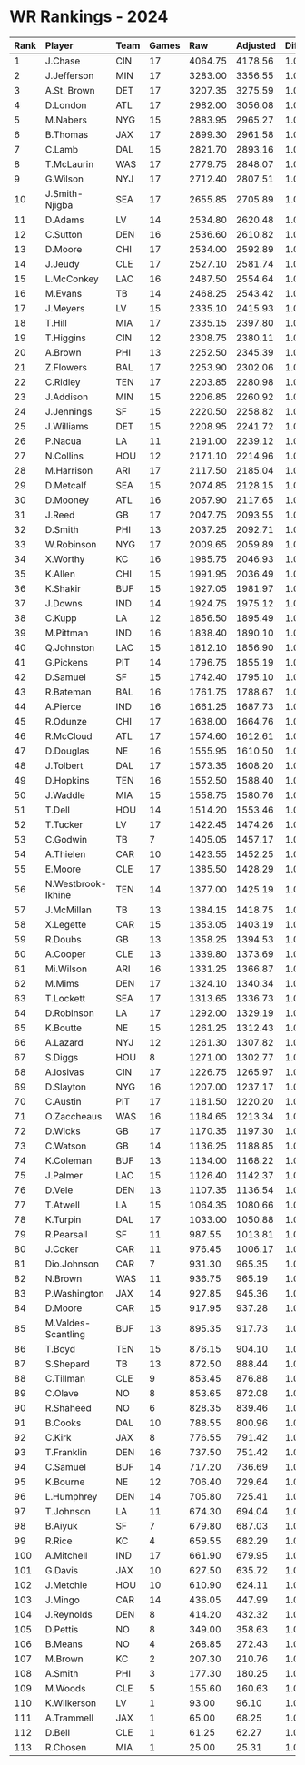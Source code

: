 # WR Rankings - 2024

| Rank | Player             | Team | Games | Raw     | Adjusted | Difficulty | Avg/Game | Typical | Consistency | Trend    |
| :----| :------------------| :----| :-----| :-------| :--------| :----------| :--------| :-------| :-----------| :--------|
| 1    | J.Chase            | CIN  | 17    | 4064.75 | 4178.56  | 1.028      | 239.10   | 223.50  | 9/2/6       | +109.3%  |
| 2    | J.Jefferson        | MIN  | 17    | 3283.00 | 3356.55  | 1.022      | 193.12   | 189.50  | 5/3/9       | +69.7%   |
| 3    | A.St. Brown        | DET  | 17    | 3207.35 | 3275.59  | 1.021      | 188.67   | 168.00  | 7/1/9       | +111.9%  |
| 4    | D.London           | ATL  | 17    | 2982.00 | 3056.08  | 1.025      | 175.41   | 162.00  | 8/0/9       | +115.0%  |
| 5    | M.Nabers           | NYG  | 15    | 2883.95 | 2965.27  | 1.028      | 192.26   | 197.00  | 10/0/5      | +78.6%   |
| 6    | B.Thomas           | JAX  | 17    | 2899.30 | 2961.58  | 1.021      | 170.55   | 174.50  | 8/0/9       | +126.3%  |
| 7    | C.Lamb             | DAL  | 15    | 2821.70 | 2893.16  | 1.025      | 188.11   | 175.00  | 5/1/9       | +76.8%   |
| 8    | T.McLaurin         | WAS  | 17    | 2779.75 | 2848.07  | 1.025      | 163.51   | 177.00  | 7/2/8       | +101.9%  |
| 9    | G.Wilson           | NYJ  | 17    | 2712.40 | 2807.51  | 1.035      | 159.55   | 153.50  | 9/2/6       | +94.8%   |
| 10   | J.Smith-Njigba     | SEA  | 17    | 2655.85 | 2705.89  | 1.019      | 156.23   | 136.50  | 7/2/8       | +161.2%  |
| 11   | D.Adams            | LV   | 14    | 2534.80 | 2620.48  | 1.034      | 181.06   | 170.50  | 7/0/7       | +132.8%  |
| 12   | C.Sutton           | DEN  | 16    | 2536.60 | 2610.82  | 1.029      | 158.54   | 165.00  | 6/4/6       | +74.2%   |
| 13   | D.Moore            | CHI  | 17    | 2534.00 | 2592.89  | 1.023      | 149.06   | 141.50  | 8/2/7       | +105.2%  |
| 14   | J.Jeudy            | CLE  | 17    | 2527.10 | 2581.74  | 1.022      | 148.65   | 126.00  | 5/2/10      | +163.9%  |
| 15   | L.McConkey         | LAC  | 16    | 2487.50 | 2554.64  | 1.027      | 155.47   | 152.50  | 6/4/6       | +95.1%   |
| 16   | M.Evans            | TB   | 14    | 2468.25 | 2543.42  | 1.030      | 176.30   | 171.00  | 7/0/7       | +174.6%  |
| 17   | J.Meyers           | LV   | 15    | 2335.10 | 2415.93  | 1.035      | 155.67   | 148.00  | 6/2/7       | +88.7%   |
| 18   | T.Hill             | MIA  | 17    | 2335.15 | 2397.80  | 1.027      | 137.36   | 136.00  | 10/0/7      | +139.0%  |
| 19   | T.Higgins          | CIN  | 12    | 2308.75 | 2380.11  | 1.031      | 192.40   | 217.50  | 9/0/3       | +124.8%  |
| 20   | A.Brown            | PHI  | 13    | 2252.50 | 2345.39  | 1.041      | 173.27   | 182.00  | 7/0/6       | +102.5%  |
| 21   | Z.Flowers          | BAL  | 17    | 2253.90 | 2302.06  | 1.021      | 132.58   | 134.50  | 10/1/6      | +176.6%  |
| 22   | C.Ridley           | TEN  | 17    | 2203.85 | 2280.98  | 1.035      | 129.64   | 122.50  | 8/1/8       | +152.8%  |
| 23   | J.Addison          | MIN  | 15    | 2206.85 | 2260.92  | 1.024      | 147.12   | 131.00  | 7/0/8       | +200.7%  |
| 24   | J.Jennings         | SF   | 15    | 2220.50 | 2258.82  | 1.017      | 148.03   | 128.00  | 8/1/6       | +177.2%  |
| 25   | J.Williams         | DET  | 15    | 2208.95 | 2241.72  | 1.015      | 147.26   | 167.50  | 9/1/5       | +139.1%  |
| 26   | P.Nacua            | LA   | 11    | 2191.00 | 2239.12  | 1.022      | 199.18   | 199.00  | 4/2/5       | +105.1%  |
| 27   | N.Collins          | HOU  | 12    | 2171.10 | 2214.96  | 1.020      | 180.92   | 181.00  | 7/1/4       | +76.4%   |
| 28   | M.Harrison         | ARI  | 17    | 2117.50 | 2185.04  | 1.032      | 124.56   | 120.00  | 9/0/8       | +207.0%  |
| 29   | D.Metcalf          | SEA  | 15    | 2074.85 | 2128.15  | 1.026      | 138.32   | 147.50  | 8/3/4       | +108.5%  |
| 30   | D.Mooney           | ATL  | 16    | 2067.90 | 2117.65  | 1.024      | 129.24   | 127.00  | 8/0/8       | +210.3%  |
| 31   | J.Reed             | GB   | 17    | 2047.75 | 2093.55  | 1.022      | 120.46   | 113.50  | 8/0/9       | +215.1%  |
| 32   | D.Smith            | PHI  | 13    | 2037.25 | 2092.71  | 1.027      | 156.71   | 163.50  | 6/2/5       | +139.4%  |
| 33   | W.Robinson         | NYG  | 17    | 2009.65 | 2059.89  | 1.025      | 118.21   | 125.50  | 9/1/7       | +86.7%   |
| 34   | X.Worthy           | KC   | 16    | 1985.75 | 2046.93  | 1.031      | 124.11   | 135.50  | 9/0/7       | +164.3%  |
| 35   | K.Allen            | CHI  | 15    | 1991.95 | 2036.49  | 1.022      | 132.80   | 147.00  | 10/0/5      | +156.5%  |
| 36   | K.Shakir           | BUF  | 15    | 1927.05 | 1981.97  | 1.028      | 128.47   | 126.50  | 7/1/7       | +100.6%  |
| 37   | J.Downs            | IND  | 14    | 1924.75 | 1975.12  | 1.026      | 137.48   | 136.50  | 5/1/8       | +142.9%  |
| 38   | C.Kupp             | LA   | 12    | 1856.50 | 1895.49  | 1.021      | 154.71   | 146.50  | 5/0/7       | +248.7%  |
| 39   | M.Pittman          | IND  | 16    | 1838.40 | 1890.10  | 1.028      | 114.90   | 117.00  | 9/0/7       | +128.5%  |
| 40   | Q.Johnston         | LAC  | 15    | 1812.10 | 1856.90  | 1.025      | 120.81   | 112.50  | 7/2/6       | +227.2%  |
| 41   | G.Pickens          | PIT  | 14    | 1796.75 | 1855.19  | 1.033      | 128.34   | 142.00  | 8/1/5       | +121.8%  |
| 42   | D.Samuel           | SF   | 15    | 1742.40 | 1795.10  | 1.030      | 116.16   | 133.50  | 9/0/6       | +227.4%  |
| 43   | R.Bateman          | BAL  | 16    | 1761.75 | 1788.67  | 1.015      | 110.11   | 118.50  | 8/3/5       | +178.3%  |
| 44   | A.Pierce           | IND  | 16    | 1661.25 | 1687.73  | 1.016      | 103.83   | 115.00  | 9/1/6       | +332.4%  |
| 45   | R.Odunze           | CHI  | 17    | 1638.00 | 1664.76  | 1.016      | 96.35    | 94.50   | 9/1/7       | +192.4%  |
| 46   | R.McCloud          | ATL  | 17    | 1574.60 | 1612.61  | 1.024      | 92.62    | 93.00   | 9/0/8       | +128.3%  |
| 47   | D.Douglas          | NE   | 16    | 1555.95 | 1610.50  | 1.035      | 97.25    | 99.00   | 8/1/7       | +133.0%  |
| 48   | J.Tolbert          | DAL  | 17    | 1573.35 | 1608.20  | 1.022      | 92.55    | 86.50   | 8/1/8       | +149.0%  |
| 49   | D.Hopkins          | TEN  | 16    | 1552.50 | 1588.40  | 1.023      | 97.03    | 98.50   | 8/2/6       | +248.7%  |
| 50   | J.Waddle           | MIA  | 15    | 1558.75 | 1580.76  | 1.014      | 103.92   | 90.00   | 5/2/8       | +148.3%  |
| 51   | T.Dell             | HOU  | 14    | 1514.20 | 1553.46  | 1.026      | 108.16   | 97.50   | 5/0/9       | +137.3%  |
| 52   | T.Tucker           | LV   | 17    | 1422.45 | 1474.26  | 1.036      | 83.67    | 82.50   | 11/0/6      | +197.2%  |
| 53   | C.Godwin           | TB   | 7     | 1405.05 | 1457.17  | 1.037      | 200.72   | 195.50  | 4/0/3       | INACTIVE |
| 54   | A.Thielen          | CAR  | 10    | 1423.55 | 1452.25  | 1.020      | 142.35   | 150.00  | 6/1/3       | +128.4%  |
| 55   | E.Moore            | CLE  | 17    | 1385.50 | 1428.29  | 1.031      | 81.50    | 74.50   | 10/1/6      | +243.4%  |
| 56   | N.Westbrook-Ikhine | TEN  | 14    | 1377.00 | 1425.19  | 1.035      | 98.36    | 96.50   | 7/1/6       | +172.8%  |
| 57   | J.McMillan         | TB   | 13    | 1384.15 | 1418.75  | 1.025      | 106.47   | 109.00  | 7/1/5       | +388.2%  |
| 58   | X.Legette          | CAR  | 15    | 1353.05 | 1403.19  | 1.037      | 90.20    | 88.00   | 7/1/7       | +127.6%  |
| 59   | R.Doubs            | GB   | 13    | 1358.25 | 1394.53  | 1.027      | 104.48   | 111.00  | 8/1/4       | +132.6%  |
| 60   | A.Cooper           | CLE  | 13    | 1339.80 | 1373.69  | 1.025      | 103.06   | 99.00   | 8/0/5       | +222.9%  |
| 61   | Mi.Wilson          | ARI  | 16    | 1331.25 | 1366.87  | 1.027      | 83.20    | 96.00   | 10/1/5      | +132.6%  |
| 62   | M.Mims             | DEN  | 17    | 1324.10 | 1340.34  | 1.012      | 77.89    | 63.50   | 9/0/8       | +708.0%  |
| 63   | T.Lockett          | SEA  | 17    | 1313.65 | 1336.73  | 1.018      | 77.27    | 83.00   | 10/0/7      | +231.3%  |
| 64   | D.Robinson         | LA   | 17    | 1292.00 | 1329.19  | 1.029      | 76.00    | 70.00   | 9/0/8       | +430.0%  |
| 65   | K.Boutte           | NE   | 15    | 1261.25 | 1312.43  | 1.041      | 84.08    | 72.00   | 7/1/7       | +231.1%  |
| 66   | A.Lazard           | NYJ  | 12    | 1261.30 | 1307.82  | 1.037      | 105.11   | 96.50   | 5/0/7       | +305.4%  |
| 67   | S.Diggs            | HOU  | 8     | 1271.00 | 1302.77  | 1.025      | 158.88   | 177.50  | 4/0/4       | INACTIVE |
| 68   | A.Iosivas          | CIN  | 17    | 1226.75 | 1265.97  | 1.032      | 72.16    | 67.50   | 8/1/8       | +201.0%  |
| 69   | D.Slayton          | NYG  | 16    | 1207.00 | 1237.17  | 1.025      | 75.44    | 63.50   | 7/2/7       | +326.3%  |
| 70   | C.Austin           | PIT  | 17    | 1181.50 | 1220.20  | 1.033      | 69.50    | 66.50   | 9/1/7       | +398.8%  |
| 71   | O.Zaccheaus        | WAS  | 16    | 1184.65 | 1213.34  | 1.024      | 74.04    | 54.50   | 8/0/8       | +351.6%  |
| 72   | D.Wicks            | GB   | 17    | 1170.35 | 1197.30  | 1.023      | 68.84    | 66.50   | 9/0/8       | +476.4%  |
| 73   | C.Watson           | GB   | 14    | 1136.25 | 1188.85  | 1.046      | 81.16    | 62.00   | 5/0/9       | +264.0%  |
| 74   | K.Coleman          | BUF  | 13    | 1134.00 | 1168.22  | 1.030      | 87.23    | 92.00   | 7/1/5       | +155.7%  |
| 75   | J.Palmer           | LAC  | 15    | 1126.40 | 1142.37  | 1.014      | 75.09    | 71.50   | 7/1/7       | +139.8%  |
| 76   | D.Vele             | DEN  | 13    | 1107.35 | 1136.54  | 1.026      | 85.18    | 82.50   | 6/0/7       | +245.9%  |
| 77   | T.Atwell           | LA   | 15    | 1064.35 | 1080.66  | 1.015      | 70.96    | 79.00   | 8/1/6       | +237.2%  |
| 78   | K.Turpin           | DAL  | 17    | 1033.00 | 1050.88  | 1.017      | 60.76    | 65.00   | 10/0/7      | +327.9%  |
| 79   | R.Pearsall         | SF   | 11    | 987.55  | 1013.81  | 1.027      | 89.78    | 89.50   | 7/0/4       | +1105.7% |
| 80   | J.Coker            | CAR  | 11    | 976.45  | 1006.17  | 1.030      | 88.77    | 89.00   | 6/1/4       | +264.2%  |
| 81   | Dio.Johnson        | CAR  | 7     | 931.30  | 965.35   | 1.037      | 133.04   | 140.50  | 4/0/3       | INACTIVE |
| 82   | N.Brown            | WAS  | 11    | 936.75  | 965.19   | 1.030      | 85.16    | 90.00   | 6/1/4       | INACTIVE |
| 83   | P.Washington       | JAX  | 14    | 927.85  | 945.36   | 1.019      | 66.28    | 55.00   | 7/0/7       | +565.3%  |
| 84   | D.Moore            | CAR  | 15    | 917.95  | 937.28   | 1.021      | 61.20    | 58.50   | 9/1/5       | +252.8%  |
| 85   | M.Valdes-Scantling | BUF  | 13    | 895.35  | 917.73   | 1.025      | 68.87    | 58.50   | 7/0/6       | +1147.3% |
| 86   | T.Boyd             | TEN  | 15    | 876.15  | 904.10   | 1.032      | 58.41    | 57.00   | 6/4/5       | +86.2%   |
| 87   | S.Shepard          | TB   | 13    | 872.50  | 888.44   | 1.018      | 67.12    | 62.50   | 6/0/7       | +161.1%  |
| 88   | C.Tillman          | CLE  | 9     | 853.45  | 876.88   | 1.027      | 94.83    | 98.50   | 5/1/3       | INACTIVE |
| 89   | C.Olave            | NO   | 8     | 853.65  | 872.08   | 1.022      | 106.71   | 117.50  | 4/0/4       | INACTIVE |
| 90   | R.Shaheed          | NO   | 6     | 828.35  | 839.46   | 1.013      | 138.06   | 122.50  | 2/0/4       | INACTIVE |
| 91   | B.Cooks            | DAL  | 10    | 788.55  | 800.96   | 1.016      | 78.85    | 79.00   | 6/1/3       | +100.8%  |
| 92   | C.Kirk             | JAX  | 8     | 776.55  | 791.42   | 1.019      | 97.07    | 111.50  | 5/0/3       | INACTIVE |
| 93   | T.Franklin         | DEN  | 16    | 737.50  | 751.42   | 1.019      | 46.09    | 42.50   | 9/1/6       | +178.1%  |
| 94   | C.Samuel           | BUF  | 14    | 717.20  | 736.69   | 1.027      | 51.23    | 47.50   | 9/0/5       | +471.0%  |
| 95   | K.Bourne           | NE   | 12    | 706.40  | 729.64   | 1.033      | 58.87    | 56.00   | 7/0/5       | +241.5%  |
| 96   | L.Humphrey         | DEN  | 14    | 705.80  | 725.41   | 1.028      | 50.41    | 45.50   | 7/0/7       | +333.8%  |
| 97   | T.Johnson          | LA   | 11    | 674.30  | 694.04   | 1.029      | 61.30    | 63.50   | 6/1/4       | +438.9%  |
| 98   | B.Aiyuk            | SF   | 7     | 679.80  | 687.03   | 1.011      | 97.11    | 88.50   | 4/1/2       | INACTIVE |
| 99   | R.Rice             | KC   | 4     | 659.55  | 682.29   | 1.034      | 164.89   | 242.50  | 3/0/1       | INACTIVE |
| 100  | A.Mitchell         | IND  | 17    | 661.90  | 679.95   | 1.027      | 38.94    | 36.00   | 9/1/7       | +314.1%  |
| 101  | G.Davis            | JAX  | 10    | 627.50  | 635.72   | 1.013      | 62.75    | 54.50   | 5/1/4       | INACTIVE |
| 102  | J.Metchie          | HOU  | 10    | 610.90  | 624.11   | 1.022      | 61.09    | 44.50   | 4/1/5       | +266.9%  |
| 103  | J.Mingo            | CAR  | 14    | 436.05  | 447.99   | 1.027      | 31.15    | 35.50   | 9/0/5       | +378.9%  |
| 104  | J.Reynolds         | DEN  | 8     | 414.20  | 432.32   | 1.044      | 51.77    | 57.50   | 4/1/3       | +850.0%  |
| 105  | D.Pettis           | NO   | 8     | 349.00  | 358.63   | 1.028      | 43.62    | 43.50   | 4/0/4       | +346.9%  |
| 106  | B.Means            | NO   | 4     | 268.85  | 272.43   | 1.013      | 67.21    | 103.00  | 3/0/1       | INACTIVE |
| 107  | M.Brown            | KC   | 2     | 207.30  | 210.76   | 1.017      | 103.65   | 104.00  | 0/2/0       | N/A      |
| 108  | A.Smith            | PHI  | 3     | 177.30  | 180.25   | 1.017      | 59.10    | 62.00   | 2/0/1       | N/A      |
| 109  | M.Woods            | CLE  | 5     | 155.60  | 160.63   | 1.032      | 31.12    | 26.00   | 2/0/3       | N/A      |
| 110  | K.Wilkerson        | LV   | 1     | 93.00   | 96.10    | 1.033      | 93.00    | 93.00   | 0/1/0       | INACTIVE |
| 111  | A.Trammell         | JAX  | 1     | 65.00   | 68.25    | 1.050      | 65.00    | 65.00   | 0/1/0       | INACTIVE |
| 112  | D.Bell             | CLE  | 1     | 61.25   | 62.27    | 1.017      | 61.25    | 60.00   | 0/1/0       | INACTIVE |
| 113  | R.Chosen           | MIA  | 1     | 25.00   | 25.31    | 1.012      | 25.00    | 25.00   | 0/1/0       | INACTIVE |

